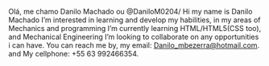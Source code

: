 Olá, me chamo Danilo Machado ou @DaniloM0204/ Hi my name is Danilo Machado
I’m interested in learning and develop my habilities, in my areas of Mechanics and programming
I’m currently learning HTML/HTML5(CSS too), and Mechanical Engineering
I’m looking to collaborate on any opportunities i can have.
You can reach me by, my email: Danilo_mbezerra@hotmail.com. and My cellphone: +55 63 992466354.

